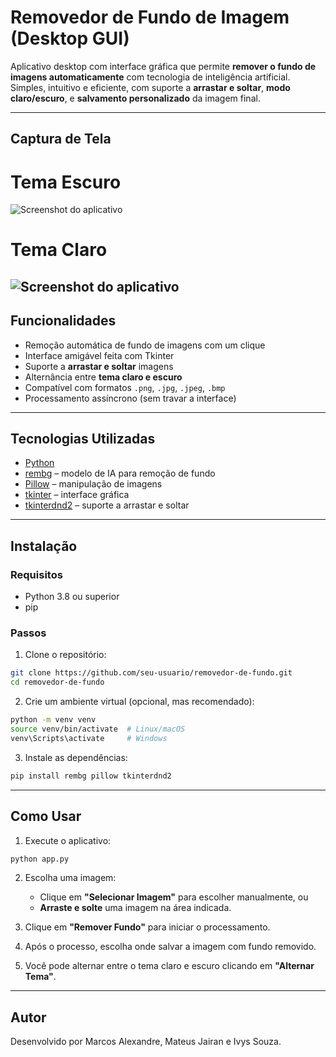
# Removedor de Fundo de Imagem (Desktop GUI)

Aplicativo desktop com interface gráfica que permite **remover o fundo de imagens automaticamente** com tecnologia de inteligência artificial. Simples, intuitivo e eficiente, com suporte a **arrastar e soltar**, **modo claro/escuro**, e **salvamento personalizado** da imagem final.

---

## Captura de Tela

# Tema Escuro
![Screenshot do aplicativo](https://github.com/user-attachments/assets/6fc81d09-5709-4a34-bf75-9d3a19d0c977)
# Tema Claro
![Screenshot do aplicativo](https://github.com/user-attachments/assets/0a008cba-417a-448f-ade9-9c7430923c1e)
---

## Funcionalidades

- Remoção automática de fundo de imagens com um clique
- Interface amigável feita com Tkinter
- Suporte a **arrastar e soltar** imagens
- Alternância entre **tema claro e escuro**
- Compatível com formatos `.png`, `.jpg`, `.jpeg`, `.bmp`
- Processamento assíncrono (sem travar a interface)

---

## Tecnologias Utilizadas

- [Python](https://www.python.org/)
- [rembg](https://github.com/danielgatis/rembg) – modelo de IA para remoção de fundo
- [Pillow](https://python-pillow.org/) – manipulação de imagens
- [tkinter](https://docs.python.org/3/library/tkinter.html) – interface gráfica
- [tkinterdnd2](https://pypi.org/project/tkinterdnd2/) – suporte a arrastar e soltar

---

## Instalação

### Requisitos

- Python 3.8 ou superior
- pip

### Passos

1. Clone o repositório:

```bash
git clone https://github.com/seu-usuario/removedor-de-fundo.git
cd removedor-de-fundo
```

2. Crie um ambiente virtual (opcional, mas recomendado):

```bash
python -m venv venv
source venv/bin/activate  # Linux/macOS
venv\Scripts\activate     # Windows
```

3. Instale as dependências:

```bash
pip install rembg pillow tkinterdnd2
```

---

## Como Usar

1. Execute o aplicativo:

```bash
python app.py
```

2. Escolha uma imagem:
   - Clique em **"Selecionar Imagem"** para escolher manualmente, ou
   - **Arraste e solte** uma imagem na área indicada.

3. Clique em **"Remover Fundo"** para iniciar o processamento.

4. Após o processo, escolha onde salvar a imagem com fundo removido.

5. Você pode alternar entre o tema claro e escuro clicando em **"Alternar Tema"**.

---

## Autor

Desenvolvido por Marcos Alexandre, Mateus Jairan e Ivys Souza.
